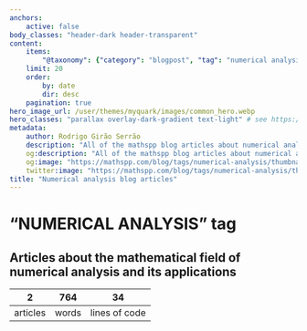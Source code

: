 ```yaml
---
anchors:
    active: false
body_classes: "header-dark header-transparent"
content:
    items:
        "@taxonomy": {"category": "blogpost", "tag": "numerical analysis"}
    limit: 20
    order:
        by: date
        dir: desc
    pagination: true
hero_image_url: /user/themes/myquark/images/common_hero.webp
hero_classes: "parallax overlay-dark-gradient text-light" # see https://demo.getgrav.org/blog-skeleton/blog/hero-classes
metadata:
    author: Rodrigo Girão Serrão
    description: "All of the mathspp blog articles about numerical analysis."
    og:description: "All of the mathspp blog articles about numerical analysis."
    og:image: "https://mathspp.com/blog/tags/numerical-analysis/thumbnail.webp"
    twitter:image: "https://mathspp.com/blog/tags/numerical-analysis/thumbnail.webp"
title: "Numerical analysis blog articles"
---
```


# “NUMERICAL ANALYSIS” tag


## Articles about the mathematical field of numerical analysis and its applications



<table class="stats-table">
    <thead>
        <tr>
            <th style="text-align: center;">2</th>
            <th style="text-align: center;">764</th>
            <th style="text-align: center;">34</th>
        </tr>
    </thead>
    <tbody>
        <tr>
            <td style="text-align: center;">articles</td>
            <td style="text-align: center;">words</td>
            <td style="text-align: center;">lines of code</td>
        </tr>
    </tbody>
</table>